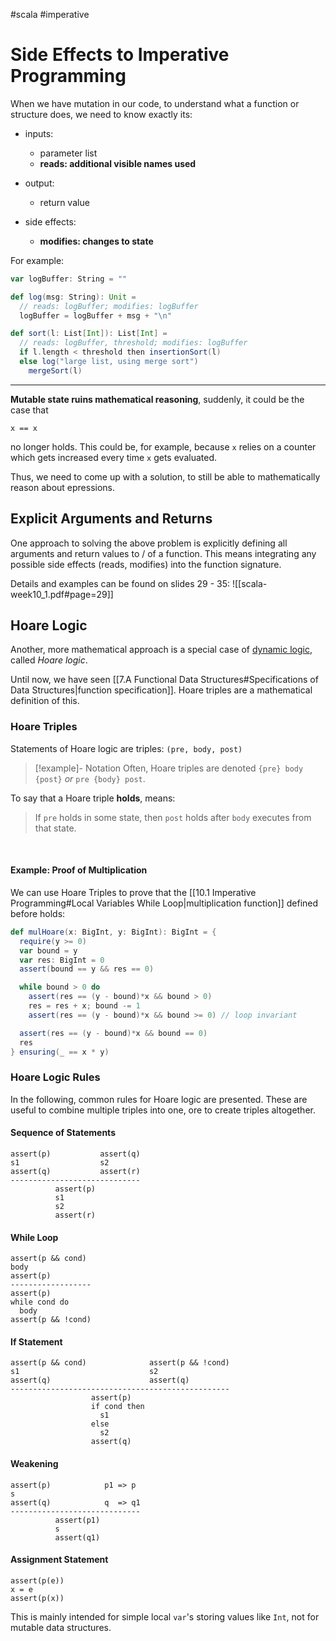 #scala #imperative

# Side Effects to Imperative Programming
When we have mutation in our code, to understand what a function or structure does, we need to know exactly its:
- inputs:
  - parameter list
  - **reads: additional visible names used**
    <br>

- output: 
  - return value
    <br>

- side effects: 
  - **modifies: changes to state**
    <br>

For example:
```Scala
var logBuffer: String = ""

def log(msg: String): Unit =
  // reads: logBuffer; modifies: logBuffer
  logBuffer = logBuffer + msg + "\n"

def sort(l: List[Int]): List[Int] =
  // reads: logBuffer, threshold; modifies: logBuffer
  if l.length < threshold then insertionSort(l)
  else log("large list, using merge sort")
    mergeSort(l)
```

---

**Mutable state ruins mathematical reasoning**, suddenly, it could be the case that 
```
x == x
```
no longer holds.
This could be, for example, because `x` relies on a counter which gets increased every time `x` gets evaluated.

Thus, we need to come up with a solution, to still be able to mathematically reason about epressions.

## Explicit Arguments and Returns
One approach to solving the above problem is explicitly defining all arguments and return values to / of a function. This means integrating any possible side effects (reads, modifies) into the function signature.

Details and examples can be found on slides 29 - 35:
![[scala-week10_1.pdf#page=29]]

## Hoare Logic
Another, more mathematical approach is a special case of [dynamic logic](https://en.wikipedia.org/wiki/Dynamic_logic_(modal_logic)), called *Hoare logic*.

Until now, we have seen [[7.A Functional Data Structures#Specifications of Data Structures|function specification]]. Hoare triples are a mathematical definition of this.

### Hoare Triples
Statements of Hoare logic are triples: `(pre, body, post)`

> [!example]- Notation
> Often, Hoare triples are denoted `{pre} body {post}` *or* `pre {body} post`.

To say that a Hoare triple **holds**, means:
> If `pre` holds in some state, then `post` holds after `body` executes from that state.
    
<br>

#### Example: Proof of Multiplication
We can use Hoare Triples to prove that the [[10.1 Imperative Programming#Local Variables While Loop|multiplication function]] defined before holds:
```Scala
def mulHoare(x: BigInt, y: BigInt): BigInt = {
  require(y >= 0)
  var bound = y
  var res: BigInt = 0
  assert(bound == y && res == 0)

  while bound > 0 do
    assert(res == (y - bound)*x && bound > 0)
    res = res + x; bound -= 1
    assert(res == (y - bound)*x && bound >= 0) // loop invariant

  assert(res == (y - bound)*x && bound == 0)
  res
} ensuring(_ == x * y)
```

### Hoare Logic Rules
In the following, common rules for Hoare logic are presented.
These are useful to combine multiple triples into one, ore to create triples altogether.

#### Sequence of Statements
```
assert(p)           assert(q)
s1                  s2
assert(q)           assert(r)
-----------------------------
          assert(p)
          s1
          s2
          assert(r)
```

#### While Loop
```
assert(p && cond)
body
assert(p)
------------------
assert(p)
while cond do
  body
assert(p && !cond)
```

#### If Statement
```
assert(p && cond)              assert(p && !cond)
s1                             s2
assert(q)                      assert(q)
-------------------------------------------------
                  assert(p)
                  if cond then 
                    s1
                  else
                    s2
                  assert(q)
```

#### Weakening
```
assert(p)            p1 => p
s
assert(q)            q  => q1
-----------------------------
          assert(p1)
          s
          assert(q1)
```

#### Assignment Statement
```
assert(p(e))
x = e
assert(p(x))
```
This is mainly intended for simple local `var`'s storing values like `Int`, not for mutable data structures.